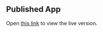## Published App

Open [this link](https://users.metropolia.fi/~aaronly/upload/) to view the live version.
